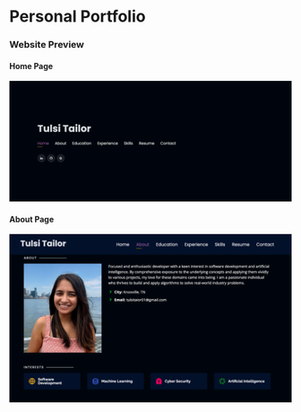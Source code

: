 # Personal Portfolio


### Website Preview
#### Home Page
<img src="website_images/HomePage.png" width="900">


#### About Page
<img src="website_images/AboutPage.png" width="900">


